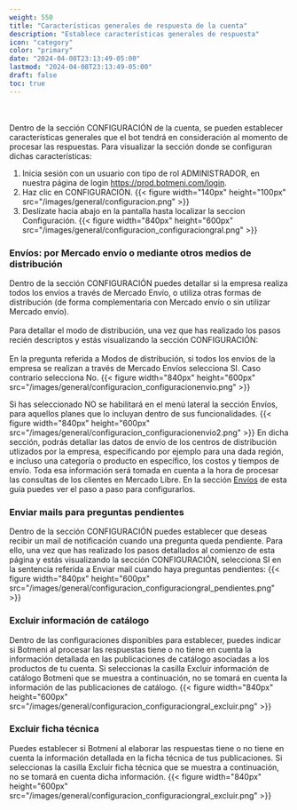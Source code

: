 ```yaml
---
weight: 550
title: "Características generales de respuesta de la cuenta"
description: "Establece características generales de respuesta"
icon: "category"
color: "primary"
date: "2024-04-08T23:13:49-05:00"
lastmod: "2024-04-08T23:13:49-05:00"
draft: false
toc: true
---
```

<br></br>
Dentro de la sección CONFIGURACIÓN de la cuenta, se pueden establecer características generales que el bot tendrá en consideración al momento de procesar las respuestas. Para visualizar la sección donde se configuran dichas características:
1. Inicia sesión con un usuario con tipo de rol ADMINISTRADOR, en nuestra página de login <https://prod.botmeni.com/login>.
2. Haz clic en CONFIGURACIÓN.
{{< figure width="140px" height="100px" src="/images/general/configuracion.png" >}}
3. Deslízate hacia abajo en la pantalla hasta localizar la seccion Configuración.
{{< figure width="840px" height="600px" src="/images/general/configuracion_configuraciongral.png" >}}

### Envíos: por Mercado envío o mediante otros medios de distribución

Dentro de la sección CONFIGURACIÓN puedes detallar si la empresa realiza todos los envíos a través de Mercado Envío, o utiliza otras formas de distribución (de forma complementaria con Mercado envío o sin utilizar Mercado envío).<br></br>
Para detallar el modo de distribución, una vez que has realizado los pasos recién descriptos y estás visualizando la sección CONFIGURACIÓN:<br></br>
En la pregunta referida a Modos de distribución, si todos los envíos de la empresa se realizan a través de Mercado Envíos selecciona SI. Caso contrario selecciona No.
{{< figure width="840px" height="600px" src="/images/general/configuracion_configuracionenvio.png" >}}

Si has seleccionado NO se habilitará en el menú lateral la sección Envíos, para aquellos planes que lo incluyan dentro de sus funcionalidades. 
{{< figure width="840px" height="600px" src="/images/general/configuracion_configuracionenvio2.png" >}}
En dicha sección, podrás detallar las datos de envío de los centros de distribución utlizados por la empresa, especificando por ejemplo para una dada región, e incluso una categoría o producto en específico, los costos y tiempos de envío. Toda esa información será tomada en cuenta a la hora de procesar las consultas de los clientes en Mercado Libre. En la sección [Envíos](../Modulo_envíos/Envíos.md) de esta guía puedes ver el paso a paso para configurarlos.

### Enviar mails para preguntas pendientes
Dentro de la sección CONFIGURACIÓN puedes establecer que deseas recibir un mail de notificación cuando una pregunta queda pendiente. Para ello, una vez que has realizado los pasos detallados al comienzo de esta página y estás visualizando la sección CONFIGURACIÓN, selecciona SI en la sentencia referida a Enviar mail cuando haya preguntas pendientes:
{{< figure width="840px" height="600px" src="/images/general/configuracion_configuraciongral_pendientes.png" >}}

### Excluir información de catálogo
Dentro de las configuraciones disponibles para establecer, puedes indicar si Botmeni al procesar las respuestas tiene o no tiene en cuenta la información detallada en las publicaciones de catálogo asociadas a los productos de tu cuenta. Si seleccionas la casilla Excluir información de catálogo Botmeni que se muestra a continuación, no se tomará en cuenta la información de las publicaciones de catálogo.
{{< figure width="840px" height="600px" src="/images/general/configuracion_configuraciongral_excluir.png" >}}

### Excluir ficha técnica
Puedes establecer si Botmeni al elaborar las respuestas tiene o no tiene en cuenta la información detallada en la ficha técnica de tus publicaciones. Si seleccionas la casilla Excluir ficha técnica que se muestra a continuación, no se tomará en cuenta dicha información.
{{< figure width="840px" height="600px" src="/images/general/configuracion_configuraciongral_excluir.png" >}}




